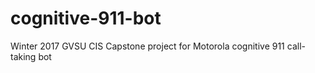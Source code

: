 # cognitive-911-bot
Winter 2017 GVSU CIS Capstone project for Motorola cognitive 911 call-taking bot
